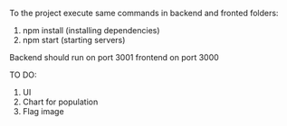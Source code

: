 To the project execute same commands in backend and fronted folders:
1. npm install (installing dependencies)
2. npm start (starting servers)

Backend should run on port 3001
frontend on port 3000

TO DO:
1. UI
2. Chart for population
3. Flag image
